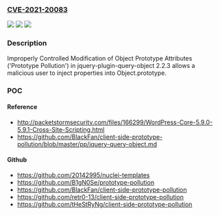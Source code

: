 ### [CVE-2021-20083](https://cve.mitre.org/cgi-bin/cvename.cgi?name=CVE-2021-20083)
![](https://img.shields.io/static/v1?label=Product&message=jquery-plugin-query-object&color=blue)
![](https://img.shields.io/static/v1?label=Version&message=2.2.3%20&color=brightgreen)
![](https://img.shields.io/static/v1?label=Vulnerability&message=Prototype%20Pollution&color=brightgreen)

### Description

Improperly Controlled Modification of Object Prototype Attributes ('Prototype Pollution') in jquery-plugin-query-object 2.2.3 allows a malicious user to inject properties into Object.prototype.

### POC

#### Reference
- http://packetstormsecurity.com/files/166299/WordPress-Core-5.9.0-5.9.1-Cross-Site-Scripting.html
- https://github.com/BlackFan/client-side-prototype-pollution/blob/master/pp/jquery-query-object.md

#### Github
- https://github.com/20142995/nuclei-templates
- https://github.com/B1gN0Se/prototype-pollution
- https://github.com/BlackFan/client-side-prototype-pollution
- https://github.com/retr0-13/client-side-prototype-pollution
- https://github.com/tHeStRyNg/client-side-prototype-pollution

